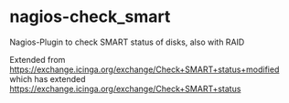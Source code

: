 # nagios-check_smart
Nagios-Plugin to check SMART status of disks, also with RAID

Extended from https://exchange.icinga.org/exchange/Check+SMART+status+modified which has extended https://exchange.icinga.org/exchange/Check+SMART+status
